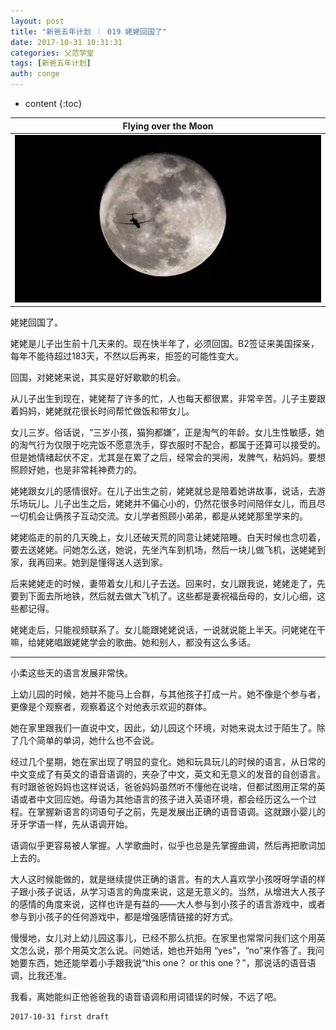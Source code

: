 ```yaml
---
layout: post
title: "新爸五年计划 ｜ 019 姥姥回国了"
date: 2017-10-31 10:31:31
categories: 父范学堂
tags: [新爸五年计划]
auth: conge
---
```

* content
{:toc}

|Flying over the Moon|
|:----:|
|![Flight over moon](/assets/images/父范学堂/118382-f9a929d9fcc4347b.png)|

姥姥回国了。

姥姥是儿子出生前十几天来的。现在快半年了，必须回国。B2签证来美国探亲，每年不能待超过183天，不然以后再来，拒签的可能性变大。

回国，对姥姥来说，其实是好好歇歇的机会。

从儿子出生到现在，姥姥帮了许多的忙，人也每天都很累，非常辛苦。儿子主要跟着妈妈，姥姥就花很长时间帮忙做饭和带女儿。

女儿三岁。俗话说，“三岁小孩，猫狗都嫌”，正是淘气的年龄。女儿生性敏感，她的淘气行为仅限于吃完饭不愿意洗手，穿衣服时不配合，都属于还算可以接受的。但是她情绪起伏不定，尤其是在累了之后，经常会的哭闹，发脾气，粘妈妈。要想照顾好她，也是非常耗神费力的。

姥姥跟女儿的感情很好。在儿子出生之前，姥姥就总是陪着她讲故事，说话，去游乐场玩儿。儿子出生之后，姥姥并不偏心小的，仍然花很多时间陪伴女儿，而且尽一切机会让俩孩子互动交流。女儿学者照顾小弟弟，都是从姥姥那里学来的。





姥姥临走的前的几天晚上，女儿还破天荒的同意让姥姥陪睡。白天时候也念叨着，要去送姥姥。问她怎么送，她说，先坐汽车到机场，然后一块儿做飞机，送姥姥到家，我再回来。她到是懂得送人送到家。

后来姥姥走的时候，妻带着女儿和儿子去送。回来时，女儿跟我说，姥姥走了，先要到下面去所地铁，然后就去做大飞机了。这些都是妻祝福岳母的，女儿心细，这些都记得。

姥姥走后，只能视频联系了。女儿能跟姥姥说话，一说就说能上半天。问姥姥在干嘛，给姥姥唱跟姥姥学会的歌曲。她和别人，都没有这么多话。

----

小柔这些天的语言发展非常快。

上幼儿园的时候，她并不能马上合群，与其他孩子打成一片。她不像是个参与者，更像是个观察者，观察着这个对他表示欢迎的群体。

她在家里跟我们一直说中文，因此，幼儿园这个环境，对她来说太过于陌生了。除了几个简单的单词，她什么也不会说。

经过几个星期，她在家出现了明显的变化。她和玩具玩儿的时候的语言，从日常的中文变成了有英文的语音语调的，夹杂了中文，英文和无意义的发音的自创语言。有时跟爸爸妈妈也这样说话，爸爸妈妈虽然听不懂他在说啥，但都试图用正常的英语或者中文回应她。母语为其他语言的孩子进入英语环境，都会经历这么一个过程。在掌握新语言的词语句子之前，先是发展出正确的语音语调。这就跟小婴儿的牙牙学语一样，先从语调开始。

语调似乎更容易被人掌握。人学歌曲时，似乎也总是先掌握曲调，然后再把歌词加上去的。

大人这时候能做的，就是继续提供正确的语言。有的大人喜欢学小孩呀呀学语的样子跟小孩子说话，从学习语言的角度来说，这是无意义的。当然，从增进大人孩子的感情的角度来说，这样也许是有益的——大人参与到小孩子的语言游戏中，或者参与到小孩子的任何游戏中，都是增强感情链接的好方式。

慢慢地，女儿对上幼儿园这事儿，已经不那么抗拒。在家里也常常问我们这个用英文怎么说，那个用英文怎么说。问她话，她也开始用 “yes”，“no”来作答了。我问她要东西，她还能举着小手跟我说“this one？ or this one？”，那说话的语音语调，比我还准。

我看，离她能纠正他爸爸我的语音语调和用词错误的时候，不远了吧。

```
2017-10-31 first draft
```

